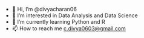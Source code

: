 - 👋 Hi, I’m @divyacharan06
- 👀 I’m interested in Data Analysis and Data Science
- 🌱 I’m currently learning Python and R
- 📫 How to reach me c.divya0603@gmail.com

<!---
divyacharan06/divyacharan06 is a ✨ special ✨ repository because its `README.md` (this file) appears on your GitHub profile.
You can click the Preview link to take a look at your changes.
--->
